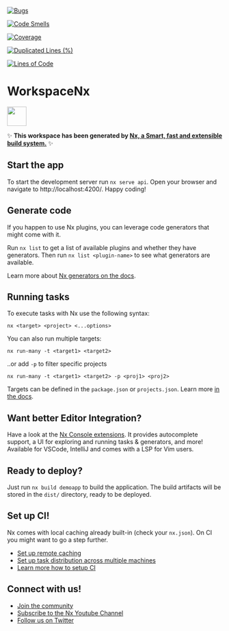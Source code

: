 [![Bugs](http://localhost:9000/api/project_badges/measure?project=workspace-nx&metric=bugs&token=sqb_638522e0bc6cfa9b6805fdd9b10a57bbaef7a129)](http://localhost:9000/dashboard?id=workspace-nx)

[![Code Smells](http://localhost:9000/api/project_badges/measure?project=workspace-nx&metric=code_smells&token=sqb_638522e0bc6cfa9b6805fdd9b10a57bbaef7a129)](http://localhost:9000/dashboard?id=workspace-nx)


[![Coverage](http://localhost:9000/api/project_badges/measure?project=workspace-nx&metric=coverage&token=sqb_638522e0bc6cfa9b6805fdd9b10a57bbaef7a129)](http://localhost:9000/dashboard?id=workspace-nx)

[![Duplicated Lines (%)](http://localhost:9000/api/project_badges/measure?project=workspace-nx&metric=duplicated_lines_density&token=sqb_638522e0bc6cfa9b6805fdd9b10a57bbaef7a129)](http://localhost:9000/dashboard?id=workspace-nx)

[![Lines of Code](http://localhost:9000/api/project_badges/measure?project=workspace-nx&metric=ncloc&token=sqb_638522e0bc6cfa9b6805fdd9b10a57bbaef7a129)](http://localhost:9000/dashboard?id=workspace-nx)

# WorkspaceNx

<a alt="Nx logo" href="https://nx.dev" target="_blank" rel="noreferrer"><img src="https://raw.githubusercontent.com/nrwl/nx/master/images/nx-logo.png" width="45"></a>

✨ **This workspace has been generated by [Nx, a Smart, fast and extensible build system.](https://nx.dev)** ✨


## Start the app

To start the development server run `nx serve api`. Open your browser and navigate to http://localhost:4200/. Happy coding!


## Generate code

If you happen to use Nx plugins, you can leverage code generators that might come with it.

Run `nx list` to get a list of available plugins and whether they have generators. Then run `nx list <plugin-name>` to see what generators are available.

Learn more about [Nx generators on the docs](https://nx.dev/plugin-features/use-code-generators).

## Running tasks

To execute tasks with Nx use the following syntax:

```
nx <target> <project> <...options>
```

You can also run multiple targets:

```
nx run-many -t <target1> <target2>
```

..or add `-p` to filter specific projects

```
nx run-many -t <target1> <target2> -p <proj1> <proj2>
```

Targets can be defined in the `package.json` or `projects.json`. Learn more [in the docs](https://nx.dev/core-features/run-tasks).

## Want better Editor Integration?

Have a look at the [Nx Console extensions](https://nx.dev/nx-console). It provides autocomplete support, a UI for exploring and running tasks & generators, and more! Available for VSCode, IntelliJ and comes with a LSP for Vim users.

## Ready to deploy?

Just run `nx build demoapp` to build the application. The build artifacts will be stored in the `dist/` directory, ready to be deployed.

## Set up CI!

Nx comes with local caching already built-in (check your `nx.json`). On CI you might want to go a step further.

- [Set up remote caching](https://nx.dev/core-features/share-your-cache)
- [Set up task distribution across multiple machines](https://nx.dev/core-features/distribute-task-execution)
- [Learn more how to setup CI](https://nx.dev/recipes/ci)

## Connect with us!

- [Join the community](https://nx.dev/community)
- [Subscribe to the Nx Youtube Channel](https://www.youtube.com/@nxdevtools)
- [Follow us on Twitter](https://twitter.com/nxdevtools)
